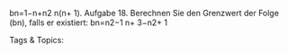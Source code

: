 bn=1−n+n2
n(n+ 1).
Aufgabe 18. Berechnen Sie den Grenzwert der Folge (bn), falls er existiert:
bn=n2−1
n+ 3−n2+ 1

   Tags & Topics:
   